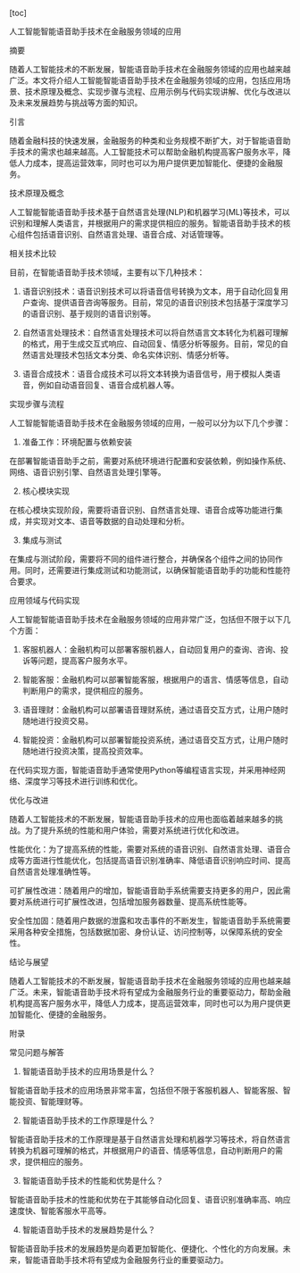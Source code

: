 
[toc]                    
                
                
人工智能智能语音助手技术在金融服务领域的应用

摘要

随着人工智能技术的不断发展，智能语音助手技术在金融服务领域的应用也越来越广泛。本文将介绍人工智能智能语音助手技术在金融服务领域的应用，包括应用场景、技术原理及概念、实现步骤与流程、应用示例与代码实现讲解、优化与改进以及未来发展趋势与挑战等方面的知识。

引言

随着金融科技的快速发展，金融服务的种类和业务规模不断扩大，对于智能语音助手技术的需求也越来越高。人工智能技术可以帮助金融机构提高客户服务水平，降低人力成本，提高运营效率，同时也可以为用户提供更加智能化、便捷的金融服务。

技术原理及概念

人工智能智能语音助手技术基于自然语言处理(NLP)和机器学习(ML)等技术，可以识别和理解人类语言，并根据用户的需求提供相应的服务。智能语音助手技术的核心组件包括语音识别、自然语言处理、语音合成、对话管理等。

相关技术比较

目前，在智能语音助手技术领域，主要有以下几种技术：

1. 语音识别技术：语音识别技术可以将语音信号转换为文本，用于自动化回复用户查询、提供语音咨询等服务。目前，常见的语音识别技术包括基于深度学习的语音识别、基于规则的语音识别等。

2. 自然语言处理技术：自然语言处理技术可以将自然语言文本转化为机器可理解的格式，用于生成交互式响应、自动回复、情感分析等服务。目前，常见的自然语言处理技术包括文本分类、命名实体识别、情感分析等。

3. 语音合成技术：语音合成技术可以将文本转换为语音信号，用于模拟人类语音，例如自动语音回复、语音合成机器人等。

实现步骤与流程

人工智能智能语音助手技术在金融服务领域的应用，一般可以分为以下几个步骤：

1. 准备工作：环境配置与依赖安装

在部署智能语音助手之前，需要对系统环境进行配置和安装依赖，例如操作系统、网络、语音识别引擎、自然语言处理引擎等。

2. 核心模块实现

在核心模块实现阶段，需要将语音识别、自然语言处理、语音合成等功能进行集成，并实现对文本、语音等数据的自动处理和分析。

3. 集成与测试

在集成与测试阶段，需要将不同的组件进行整合，并确保各个组件之间的协同作用。同时，还需要进行集成测试和功能测试，以确保智能语音助手的功能和性能符合要求。

应用领域与代码实现

人工智能智能语音助手技术在金融服务领域的应用非常广泛，包括但不限于以下几个方面：

1. 客服机器人：金融机构可以部署客服机器人，自动回复用户的查询、咨询、投诉等问题，提高客户服务水平。

2. 智能客服：金融机构可以部署智能客服，根据用户的语言、情感等信息，自动判断用户的需求，提供相应的服务。

3. 语音理财：金融机构可以部署语音理财系统，通过语音交互方式，让用户随时随地进行投资交易。

4. 智能投资：金融机构可以部署智能投资系统，通过语音交互方式，让用户随时随地进行投资决策，提高投资效率。

在代码实现方面，智能语音助手通常使用Python等编程语言实现，并采用神经网络、深度学习等技术进行训练和优化。

优化与改进

随着人工智能技术的不断发展，智能语音助手技术的应用也面临着越来越多的挑战。为了提升系统的性能和用户体验，需要对系统进行优化和改进。

性能优化：为了提高系统的性能，需要对系统的语音识别、自然语言处理、语音合成等方面进行性能优化，包括提高语音识别准确率、降低语音识别响应时间、提高自然语言处理准确性等。

可扩展性改进：随着用户的增加，智能语音助手系统需要支持更多的用户，因此需要对系统进行可扩展性改进，包括增加服务器数量、提高系统性能等。

安全性加固：随着用户数据的泄露和攻击事件的不断发生，智能语音助手系统需要采用各种安全措施，包括数据加密、身份认证、访问控制等，以保障系统的安全性。

结论与展望

随着人工智能技术的不断发展，智能语音助手技术在金融服务领域的应用也越来越广泛。未来，智能语音助手技术将有望成为金融服务行业的重要驱动力，帮助金融机构提高客户服务水平，降低人力成本，提高运营效率，同时也可以为用户提供更加智能化、便捷的金融服务。

附录

常见问题与解答

1. 智能语音助手技术的应用场景是什么？

智能语音助手技术的应用场景非常丰富，包括但不限于客服机器人、智能客服、智能投资、智能理财等。

2. 智能语音助手技术的工作原理是什么？

智能语音助手技术的工作原理是基于自然语言处理和机器学习等技术，将自然语言转换为机器可理解的格式，并根据用户的语音、情感等信息，自动判断用户的需求，提供相应的服务。

3. 智能语音助手技术的性能和优势是什么？

智能语音助手技术的性能和优势在于其能够自动化回复、语音识别准确率高、响应速度快、智能客服水平高等。

4. 智能语音助手技术的发展趋势是什么？

智能语音助手技术的发展趋势是向着更加智能化、便捷化、个性化的方向发展。未来，智能语音助手技术将有望成为金融服务行业的重要驱动力。

